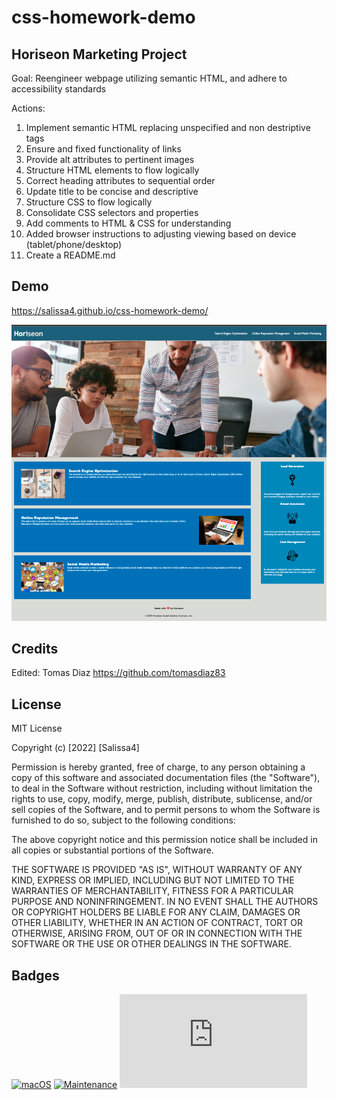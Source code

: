 # css-homework-demo

## Horiseon Marketing Project

Goal: Reengineer webpage utilizing semantic HTML, and adhere to accessibility standards

Actions:
1. Implement semantic HTML replacing unspecified and non destriptive tags
2. Ensure and fixed functionality of links
3. Provide alt attributes to pertinent images
4. Structure HTML elements to flow logically
5. Correct heading attributes to sequential order
6. Update title to be concise and descriptive
7. Structure CSS to flow logically
8. Consolidate CSS selectors and properties
9. Add comments to HTML & CSS for understanding
10. Added browser instructions to adjusting viewing based on device (tablet/phone/desktop)
11. Create a README.md 


## Demo

https://salissa4.github.io/css-homework-demo/

<img src="./assets/images/Horiseon.jpg">

## Credits

Edited: Tomas Diaz https://github.com/tomasdiaz83

## License

MIT License

Copyright (c) [2022] [Salissa4]

Permission is hereby granted, free of charge, to any person obtaining a copy
of this software and associated documentation files (the "Software"), to deal
in the Software without restriction, including without limitation the rights
to use, copy, modify, merge, publish, distribute, sublicense, and/or sell
copies of the Software, and to permit persons to whom the Software is
furnished to do so, subject to the following conditions:

The above copyright notice and this permission notice shall be included in all
copies or substantial portions of the Software.

THE SOFTWARE IS PROVIDED "AS IS", WITHOUT WARRANTY OF ANY KIND, EXPRESS OR
IMPLIED, INCLUDING BUT NOT LIMITED TO THE WARRANTIES OF MERCHANTABILITY,
FITNESS FOR A PARTICULAR PURPOSE AND NONINFRINGEMENT. IN NO EVENT SHALL THE
AUTHORS OR COPYRIGHT HOLDERS BE LIABLE FOR ANY CLAIM, DAMAGES OR OTHER
LIABILITY, WHETHER IN AN ACTION OF CONTRACT, TORT OR OTHERWISE, ARISING FROM,
OUT OF OR IN CONNECTION WITH THE SOFTWARE OR THE USE OR OTHER DEALINGS IN THE
SOFTWARE.

## Badges

[![macOS](https://svgshare.com/i/ZjP.svg)](https://svgshare.com/i/ZjP.svg)
[![Maintenance](https://img.shields.io/badge/Maintained%3F-no-red.svg)](https://bitbucket.org/lbesson/ansi-colors)
[![GitHub license](https://badgen.net/github/license/Naereen/Strapdown.js)](https://github.com/Naereen/StrapDown.js/blob/master/LICENSE)